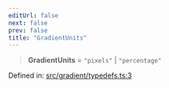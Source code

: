 ```yaml
---
editUrl: false
next: false
prev: false
title: "GradientUnits"
---
```


> **GradientUnits** = `"pixels"` \| `"percentage"`

Defined in: [src/gradient/typedefs.ts:3](https://github.com/fabricjs/fabric.js/blob/fea1b29b7495d9634e300bd4bfa43de097745805/src/gradient/typedefs.ts#L3)
